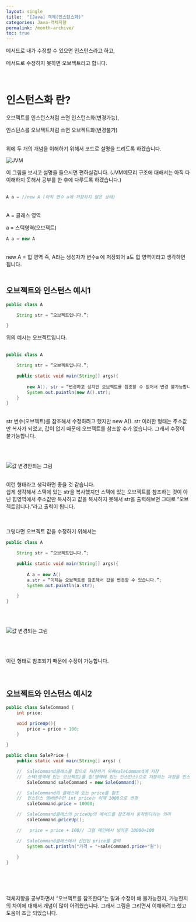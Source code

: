 ```yaml
---
layout: single
title:  "[Java] 객체(인스턴스화)"
categories: Java-객체지향
permalink: /month-archive/
toc: true
---
```


메서드로 내가 수정할 수 있으면 인스턴스라고 하고,

메서드로 수정하지 못하면 오브젝트라고 합니다.

<br/>

# 인스턴스화 란? #
오브젝트를 인스턴스처럼 쓰면 인스턴스화(변경가능),

인스턴스를 오브젝트처럼 쓰면 오브젝트화(변경불가)
<br/><br/>


위에 두 개의 개념을 이해하기 위해서 코드로 설명을 드리도록 하겠습니다.

 ![JVM](https:/images/2023-03-16-Thread/jvm.JPG) 

이 그림을 보시고 설명을 들으시면 편하실겁니다. (JVM메모리 구조에 대해서는 아직 다 이해하지 못해서 공부를 한 후에 다루도록 하겠습니다.)
<br/><br/>

```java
A a = //new A (아직 변수 a에 저장하지 않은 상태)
```

<br/>
A = 클래스 영역

a = 스택영역(오브젝트)
<br/>

```java
A a = new A
```

<br/>
new A = 힙 영역 즉, A라는 생성자가 변수a 에 저장되어 a도 힙 영역이라고 생각하면 됩니다.
<br/><br/>

## 오브젝트와 인스턴스 예시1 ##

```java
public class A

	String str = “오브젝트입니다.”;

}
```

위의 예시는 오브젝트입니다.
<br/><br/>

```java
public class A

	String str = “오브젝트입니다.”;

	public static void main(String[] args){
	
		new A(). str = “변경하고 싶지만 오브젝트를 참조할 수 없어서 변경 불가능합니다.”;
		System.out.puintln(new A().str);
	}
}
```
<br/>
str 변수(오브젝트)를 참조해서 수정하려고 했지만 new A(). str 이러한 형태는 주소값만 복사가 되었고, 값이 없기 때문에 오브젝트를 참조할 수가 없습니다. 그래서 수정이 불가능합니다.

<br/><br/>

 ![값 변경안되는 그림](https:/images/2023-03-19-instance/주소값%20수정안됨.JPG) 

<br/>
이런 형태라고 생각하면 좋을 것 같습니다. 

<br/>
쉽게 생각해서 스택에 있는 str을 복사했지만 스택에 있는 오브젝트를 참조하는 것이 아닌 힙영역에서 주소값만 복사하고 값을 복사하지 못해서 str을 출력해보면 그대로 “오브젝트입니다.”라고 출력이 됩니다.

<br/><br/>
그렇다면 오브젝트 값을 수정하기 위해서는 

```java
public class A

	String str = “오브젝트입니다.”;

	public static void main(String[] args){
	
		A a = new A()
		a.str = “이제는 오브젝트를 참조해서 값을 변경할 수 있습니다.”;
		System.out.puintln(a.str);

	}
}
```

<br/><br/>

 ![값 변경되는 그림](https:/images/2023-03-19-instance/값%20변경됨.JPG)

<br/><br/>

이런 형태로 참조되기 때문에 수정이 가능합니다.
<br/><br/><br/>




## 오브젝트와 인스턴스 예시2 ##

```java
public class SaleCommand {
	int price;	

	void priceUp(){
		price = price + 100;
	}

}
```

```java
public class SalePrice {
	public static void main(String[] args) {

	//	SaleCommand클래스를 힙으로 저장하기 위해saleCommand에 저장
	//	스택(영역에 있는 오브젝트)를 힙(영역에 있는 인스턴스)으로 저장하는 과정을 인스턴스 화라고 함
		SaleCommand saleCommand = new SaleCommand();

	//	SaleCommand의 클래스에 있는 price를 참조
	//	인스턴스 멤버변수인 int price는 이제 1000으로 변경
		saleCommand.price = 10000;

	//	SaleCommand클래스의 priceUp의 메서드를 참조해서 동작한다라는 의미	
		saleCommand.priceUp();

	//	 price = price + 100// 그럼 메인에서 넣어준 10000+100

	//	SaleCommand클래스에서 선언된 price를 출력
		System.out.println("가격 = "+saleCommand.price+"원");
	
	}
}
```
<br/><br/><br/>

객체지향을 공부하면서 “오브젝트를 참조한다”는 말과 수정이 왜 불가능한지, 가능한지의 차이에 대해서 개념이 많이 어려웠습니다. 그래서 그림을 그리면서 이해하려고 했고 도움이 조금 되었습니다.
<br/>